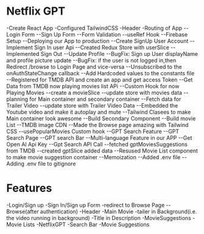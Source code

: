 #  Netflix GPT

-Create React App
-Configured TailwindCSS
-Header
-Routing of App
--Login Form
--Sign Up Form
--Form Validation
--useRef Hook
--Firebase Setup
--Deploying our App to production
--Create SignUp User Account
--Implement Sign In user Api
--Created Redux Store with userSlice
--Implemented Sign Out 
--Update Profile
--BugFix: Sign up User displayName and profile picture update
--BugFix: if the user is not logged in,then Redirect /browse to Login Page and vice-versa
--Unsubscribed to the onAuthStateChange callback
--Add Hardcoded values to the constants file
--Registered for TMDB API and create an app and get access Token
--Get Data from TMDB now playing movies list APi
--Custom Hook for now Playing Movies
--create a movieSlice
--update store with movies data
--planning for Main container and secondary container
--Fetch data for Trailer Video
--update store with Trailer Video Data
--Embedded the Youtube video and make it autoplay and mute
--Tailwind Clasees to make Main container look awesome
--Build Secondary Component
--Build movie List
--TMDB image CDN
--Made the Browse page amazing with Tailwind CSS
--usePopularMovies Custom hook
--GPT Search Feature
--GPT Search Page
--GPT search Bar
--Multi-language Feature in our APP
--Get Open AI Api Key
--Gpt Search API Call
--fetched gptMoviesSuggestions from TMDB
--created gptSlice added data
--Resused Movie List component to make movie suggestion container
--Memoization
--Added .env file
--Adding .env file to gitignore

# Features

-Login/Sign up
  -Sign In/Sign up Form
  -redirect to Browse Page
--Browse(after authentication)
  -Header
  -Main Movie
   -tailer in Background(i.e. the video running in background)
   -Title in Description
   -MovieSuggestions
       -Movie Lists
-NetflixGPT
  -Search Bar
  -Movie Suggestions




